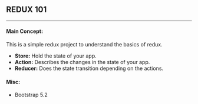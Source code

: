 ## **REDUX 101**

---

#### Main Concept: 

This is a simple redux project to understand the basics of redux.

- **Store:** Hold the state of your app.
- **Action:** Describes the changes in the state of your app.
- **Reducer:** Does the state transition depending on the actions.

#### Misc:

- Bootstrap 5.2
